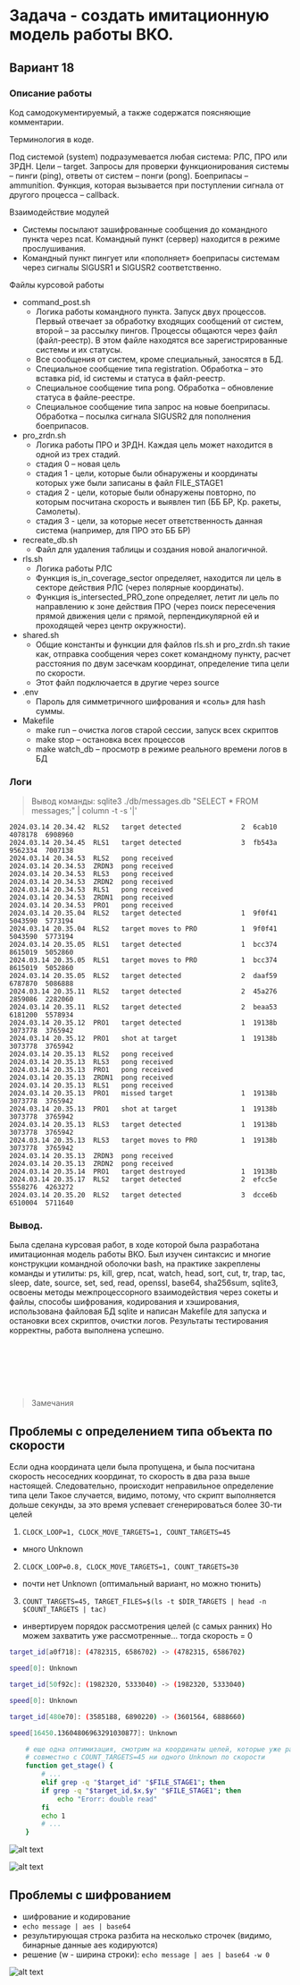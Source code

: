 # Задача - создать имитационную модель работы ВКО.
## Вариант 18

### Описание работы

Код самодокументируемый, а также содержатся поясняющие комментарии.

Терминология в коде. 

Под системой (system) подразумевается любая система: РЛС, ПРО или ЗРДН. Цели – target. Запросы для проверки функционирования системы – пинги (ping), ответы от систем – понги (pong). Боеприпасы – ammunition. Функция, которая вызывается при поступлении сигнала от другого процесса – callback.

Взаимодействие модулей

- Системы посылают зашифрованные сообщения до командного пункта через ncat. Командный пункт (сервер) находится в режиме прослушивания.
- Командный пункт пингует или «пополняет» боеприпасы системам через сигналы SIGUSR1 и SIGUSR2 соответственно.

Файлы курсовой работы

- command_post.sh
    - Логика работы командного пункта. Запуск двух процессов. Первый отвечает за обработку входящих сообщений от систем, второй – за рассылку пингов. Процессы общаются через файл (файл-реестр). В этом файле находятся все зарегистрированные системы и их статусы.
    - Все сообщения от систем, кроме специальный, заносятся в БД.
    - Специальное сообщение типа registration. Обработка – это вставка pid, id системы и статуса в файл-реестр.
    - Специальное сообщение типа pong. Обработка – обновление статуса в файле-реестре.
    - Специальное сообщение типа запрос на новые боеприпасы. Обработка – посылка сигнала SIGUSR2 для пополнения боеприпасов.
- pro_zrdn.sh
    - Логика работы ПРО и ЗРДН. Каждая цель может находится в одной из трех стадий.
    - стадия 0 – новая цель
    - стадия 1 - цели, которые были обнаружены и координаты которых уже были записаны в файл FILE_STAGE1
    - стадия 2 - цели, которые были обнаружены повторно, по которым посчитана скорость и выявлен тип (ББ БР, Кр. ракеты, Самолеты).
    - стадия 3 - цели, за которые несет ответственность данная система (например, для ПРО это ББ БР)
- recreate_db.sh
    - Файл для удаления таблицы и создания новой аналогичной.
- rls.sh
    - Логика работы РЛС
    - Функция is_in_coverage_sector определяет, находится ли цель в секторе действия РЛС (через полярные координаты).
    - Функция is_intersected_PRO_zone определяет, летит ли цель по направлению к зоне действия ПРО (через поиск пересечения прямой движения цели с прямой, перпендикулярной ей и проходящей через центр окружности).
- shared.sh
    - Общие константы и функции для файлов rls.sh и pro_zrdn.sh такие как, отправка сообщения через сокет командному пункту, расчет расстояния по двум засечкам координат, определение типа цели по скорости.
    - Этот файл подключается в другие через source
- .env
    - Пароль для симметричного шифрования и «соль» для hash суммы.
- Makefile
    - make run – очистка логов старой сессии, запуск всех скриптов
    - make stop – остановка всех процессов
    - make watch_db – просмотр в режиме реального времени логов в БД

### Логи

> Вывод команды: sqlite3 ./db/messages.db \"SELECT * FROM messages;\" | column -t -s '|'

```
2024.03.14 20.34.42  RLS2   target detected               2  6cab10  4078178  6908960
2024.03.14 20.34.45  RLS1   target detected               3  fb543a  9562334  7007138
2024.03.14 20.34.53  RLS2   pong received
2024.03.14 20.34.53  ZRDN3  pong received
2024.03.14 20.34.53  RLS3   pong received
2024.03.14 20.34.53  ZRDN2  pong received
2024.03.14 20.34.53  RLS1   pong received
2024.03.14 20.34.53  ZRDN1  pong received
2024.03.14 20.34.53  PRO1   pong received
2024.03.14 20.35.04  RLS2   target detected               1  9f0f41  5043590  5773194
2024.03.14 20.35.04  RLS2   target moves to PRO           1  9f0f41  5043590  5773194
2024.03.14 20.35.05  RLS1   target detected               1  bcc374  8615019  5052860
2024.03.14 20.35.05  RLS1   target moves to PRO           1  bcc374  8615019  5052860
2024.03.14 20.35.05  RLS2   target detected               2  daaf59  6787870  5086888
2024.03.14 20.35.11  RLS2   target detected               2  45a276  2859086  2282060
2024.03.14 20.35.11  RLS2   target detected               2  beaa53  6181200  5578934
2024.03.14 20.35.12  PRO1   target detected               1  19138b  3073778  3765942
2024.03.14 20.35.12  PRO1   shot at target                1  19138b  3073778  3765942
2024.03.14 20.35.13  RLS2   pong received
2024.03.14 20.35.13  RLS3   pong received
2024.03.14 20.35.13  PRO1   pong received
2024.03.14 20.35.13  ZRDN1  pong received
2024.03.14 20.35.13  RLS1   pong received
2024.03.14 20.35.13  PRO1   missed target                 1  19138b  3073778  3765942
2024.03.14 20.35.13  PRO1   shot at target                1  19138b  3073778  3765942
2024.03.14 20.35.13  RLS3   target detected               1  19138b  3073778  3765942
2024.03.14 20.35.13  RLS3   target moves to PRO           1  19138b  3073778  3765942
2024.03.14 20.35.13  ZRDN3  pong received
2024.03.14 20.35.13  ZRDN2  pong received
2024.03.14 20.35.14  PRO1   target destroyed              1  19138b
2024.03.14 20.35.17  RLS2   target detected               2  efcc5e  5558276  4263272
2024.03.14 20.35.20  RLS2   target detected               3  dcce6b  6510004  5711640
```

### Вывод.
Была сделана курсовая работ, в ходе которой была разработана имитационная модель работы ВКО. Был изучен синтаксис и многие конструкции командной оболочки bash, на практике закреплены команды и утилиты: ps, kill, grep, ncat, watch, head, sort, cut, tr, trap, tac, sleep, date, source, set, sed, read, openssl, base64, sha256sum, sqlite3, освоены методы межпроцессорного взаимодействия через сокеты и файлы, способы шифрования, кодирования и хэширования, использована файловая БД sqlite и написан Makefile для запуска и остановки всех скриптов, очистки логов. Результаты тестирования корректны, работа выполнена успешно.

<br/>
<br/>
<br/>
<br/>
<br/>

> Замечания






## Проблемы с определением типа объекта по скорости

Если одна координата цели была пропущена, и была посчитана скорость несоседних координат,
то скорость в два раза выше настоящей. 
Следовательно, происходит неправильное определение типа цели
Такое случается, видимо, потому, что скрипт выполняется дольше секунды, за это время успевает сгенерироваться более 30-ти целей 
1. `CLOCK_LOOP=1, CLOCK_MOVE_TARGETS=1, COUNT_TARGETS=45`
- много Unknown
2. `CLOCK_LOOP=0.8, CLOCK_MOVE_TARGETS=1, COUNT_TARGETS=30`
- почти нет Unknown (оптимальный вариант, но можно тюнить)
3. `COUNT_TARGETS=45, TARGET_FILES=$(ls -t $DIR_TARGETS | head -n $COUNT_TARGETS | tac)`
- инвертируем порядок рассмотрения целей (с самых ранних) Но можем захватить уже рассмотренные... тогда скорость = 0
```bash
target_id[a0f718]: (4782315, 6586702) -> (4782315, 6586702)

speed[0]: Unknown

target_id[50f92c]: (1982320, 5333040) -> (1982320, 5333040)

speed[0]: Unknown

target_id[480e70]: (3585188, 6890220) -> (3601564, 6888660)

speed[16450.13604806963291030877]: Unknown
```

```bash
    # еще одна оптимизация, смотрим на координаты целей, которые уже рассматривали
    # совместно с COUNT_TARGETS=45 ни одного Unknown по скорости
    function get_stage() {
        # ... 
        elif grep -q "$target_id" "$FILE_STAGE1"; then
        if grep -q "$target_id,$x,$y" "$FILE_STAGE1"; then
            echo "Erorr: double read"    
        fi
        echo 1
        # ... 
    }

```

![alt text](files/image.png)

![alt text](files/image-2.png)


## Проблемы с шифрованием

- шифрование и кодирование
- `echo message | aes | base64`
- результирующая строка разбита на несколько строчек (видимо, бинарные данные aes кодируются)
- решение (w - ширина строки): `echo message | aes | base64 -w 0`

![alt text](files/image-3.png)
